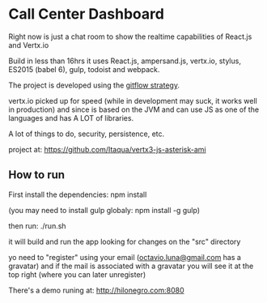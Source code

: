 Call Center Dashboard
=====================

Right now is just a chat room to show the realtime capabilities of React.js and Vertx.io

Build in less than 16hrs it uses React.js, ampersand.js, vertx.io, stylus, ES2015 (babel 6), gulp, todoist and webpack.

The project is developed using the [gitflow strategy](http://jeffkreeftmeijer.com/2010/why-arent-you-using-git-flow/).

vertx.io picked up for speed (while in development may suck, it works well in production) and since is based on the JVM and can use JS as one of the languages and has A LOT of libraries.

A lot of things to do, security, persistence, etc.

project at: <https://github.com/Itaqua/vertx3-js-asterisk-ami>


How to run
----------

First install the dependencies:
npm install

(you may need to install gulp globaly: npm install -g gulp)

then run: ./run.sh

it will build and run the app looking for changes on the "src" directory


yo need to "register" using your email (octavio.luna@gmail.com has a gravatar) and if the mail is associated with a gravatar you will see it at the top right (where you can later unregister)

There's a demo runing at: <http://hilonegro.com:8080>